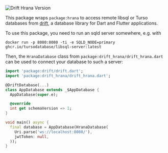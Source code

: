 ![Drift Hrana Version](https://img.shields.io/pub/v/drift_hrana)

This package wraps `package:hrana` to access remote libsql or Turso
databases from [drift](https://drift.simonbinder.eu), a database library
for Dart and Flutter applications.

To use this package, you need to run an sqld server somewhere, e.g. with

```
docker run -p 8080:8080 -ti -e SQLD_NODE=primary ghcr.io/tursodatabase/libsql-server:latest
```

Then, the `HranaDatabase` class from `package:drift_hrana/drift_hrana.dart` can
be used to connect your database to such a server:

```dart
import 'package:drift/drift.dart';
import 'package:drift_hrana/drift_hrana.dart';

@DriftDatabase(...)
class AppDatabase extends _$AppDatabase {
  AppDatabase(super.e);

  @override
  int get schemaVersion => 1;
}

void main() async {
  final database = AppDatabase(HranaDatabase(
    Uri.parse('ws://localhost:8080/'),
    jwtToken: null,
  ));
}
```
